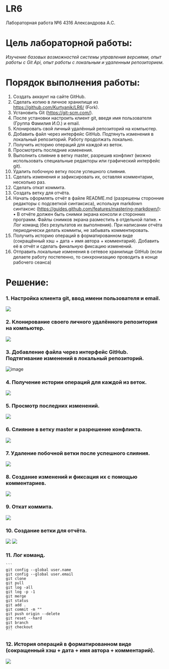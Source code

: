 # LR6
Лабораторная работа №6 4316 Александрова А.С.
# Цель лабораторной работы:
_Изучение базовых возможностей системы управления версиями, опыт работы с Git Api, опыт работы с локальным и удаленным репозиторием._
# Порядок выполнения работы:
1. Создать аккаунт на сайте GitHub.
2. Сделать копию в личное хранилище из https://github.com/Kurtyanik/LR6/ (Fork).
3. Установить Git (https://git-scm.com/).
4. После установки настроить клиент git, введя имя пользователя (Группа Фамилия И.О.) и email.
5. Клонировать свой личный удалённый репозиторий на компьютер.
6. Добавить файл через интерфейс GitHub. Подтянуть изменения в локальный репозиторий.
Работу продолжать локально.
7. Получить историю операций для каждой из веток.
8. Просмотреть последние изменения.
9. Выполнить слияние в ветку master, разрешив конфликт (можно использовать специальные редакторы или графический интерфейс git).
10. Удалить побочную ветку после успешного слияния.
11. Сделать изменения и зафиксировать их, оставляя комментарии, несколько раз.
12. Сделать откат коммита.
13. Создать ветку для отчёта.
14. Начать оформлять отчёт в файле README.md (разрешены сторонние редакторы с подсветкой синтаксиса), используя markdown синтаксис (https://guides.github.com/features/mastering-markdown/):  
• В отчёте должен быть снимки экрана консоли и сторонних программ. Файлы снимков экрана разместить в отдельной папке. 
• Лог команд (без результатов их выполнения).
При написании отчёта периодически делать коммиты, не забывать 
комментировать. 
15. Получить историю операций в форматированном виде (сокращённый хэш + дата + имя автора + комментарий). Добавить её в отчёт и сделать финальную фиксацию изменений.
16. Отправить локальные изменения в сетевое хранилище GitHub (если делаете работу постепенно, то синхронизацию проводить в конце рабочего сеанса)
# Решение:
### 1. Настройка клиента git, ввод имени пользователя и email. 
![](https://github.com/PewPewP/LR6/blob/report/Photos/1.png?raw=true)
### 2. Клонирование своего личного удалённого репозитория на компьютер. 
![](https://github.com/PewPewP/LR6/blob/report/Photos/2.png?raw=true)
### 3. Добавление файла через интерфейс GitHub. Подтягивание изменений в локальный репозиторий. 
![image](https://github.com/user-attachments/assets/43a7fea3-eac6-43fb-9ada-2cf29a25651a)
### 4. Получение истории операций для каждой из веток. 
![](https://github.com/PewPewP/LR6/blob/report/Photos/4.png?raw=true)
### 5. Просмотр последних изменений. 
![](https://github.com/PewPewP/LR6/blob/report/Photos/5.png?raw=true)
### 6. Слияние в ветку master и разрешение конфликта. 
![](https://github.com/PewPewP/LR6/blob/report/Photos/6.png?raw=true)
### 7. Удаление побочной ветки после успешного слияния. 
![](https://github.com/PewPewP/LR6/blob/report/Photos/7.0.png?raw=true)
### 8. Создание изменений и фиксация их с помощью комментариев. 
![](https://github.com/PewPewP/LR6/blob/report/Photos/8.png?raw=true)
### 9. Откат коммита. 
![](https://github.com/PewPewP/LR6/blob/report/Photos/9.1.png?raw=true)
### 10. Создание ветки для отчёта. 
![](https://github.com/PewPewP/LR6/blob/report/Photos/10.0.png?raw=true) 
![](https://github.com/PewPewP/LR6/blob/report/Photos/10.1.png?raw=true)
### 11. Лог команд.
    ```
    git config --global user.name
    git config --global user.email
    git clone
    git pull
    git log -all
    git log -p -1
    git merge
    git status
    git add .
    git commit -m ""
    git push origin --delete
    git reset --hard
    git branch
    git checkout
    ```
### 12. История операций в форматированном виде (сокращенный хэш + дата + имя автора + комментарий).
![](https://github.com/PewPewP/LR6/blob/report/Photos/11.png?raw=true)
